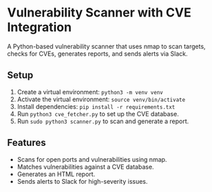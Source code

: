 # Vulnerability Scanner with CVE Integration

A Python-based vulnerability scanner that uses nmap to scan targets, checks for CVEs, generates reports, and sends alerts via Slack.

## Setup
1. Create a virtual environment: `python3 -m venv venv`
2. Activate the virtual environment: `source venv/bin/activate`
3. Install dependencies: `pip install -r requirements.txt`
4. Run `python3 cve_fetcher.py` to set up the CVE database.
5. Run `sudo python3 scanner.py` to scan and generate a report.

## Features
- Scans for open ports and vulnerabilities using nmap.
- Matches vulnerabilities against a CVE database.
- Generates an HTML report.
- Sends alerts to Slack for high-severity issues. 



